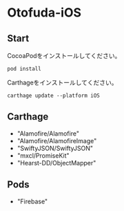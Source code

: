 # Otofuda-iOS

## Start

CocoaPodをインストールしてください。
```
pod install
```

Carthageをインストールしてください。
```
carthage update --platform iOS
```

## Carthage
- "Alamofire/Alamofire"
- "Alamofire/AlamofireImage"
- "SwiftyJSON/SwiftyJSON"
- "mxcl/PromiseKit"
- "Hearst-DD/ObjectMapper"

## Pods
- "Firebase"
